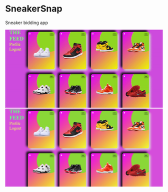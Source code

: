 # SneakerSnap
Sneaker bidding app

<img src="https://github.com/daphnyemily/SneakerSnap/blob/main/public/ezgif.com-gif-maker.gif" alt="gif of site">

<img src="https://github.com/daphnyemily/SneakerSnap/blob/main/public/Screen%20Shot%202021-11-19%20at%209.16.52%20PM.png" alt="app screenshot">
